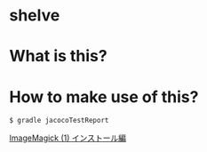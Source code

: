 shelve
====

# What is this?

# How to make use of this?


```
$ gradle jacocoTestReport
```

[ImageMagick (1) インストール編](https://higuma.github.io/2016/08/31/imagemagick-1/)

